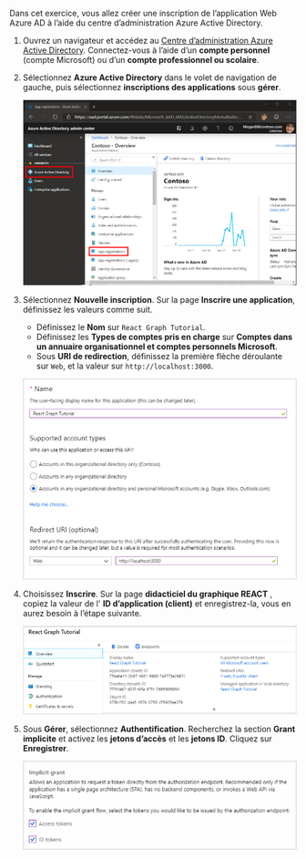 <!-- markdownlint-disable MD002 MD041 -->

Dans cet exercice, vous allez créer une inscription de l’application Web Azure AD à l’aide du centre d’administration Azure Active Directory.

1. Ouvrez un navigateur et accédez au [Centre d’administration Azure Active Directory](https://aad.portal.azure.com). Connectez-vous à l’aide d’un **compte personnel** (compte Microsoft) ou d’un **compte professionnel ou scolaire**.

1. Sélectionnez **Azure Active Directory** dans le volet de navigation de gauche, puis sélectionnez **inscriptions des applications** sous **gérer**.

    ![Capture d’écran des inscriptions d’application ](./images/aad-portal-app-registrations.png)

1. Sélectionnez **Nouvelle inscription**. Sur la page **Inscrire une application**, définissez les valeurs comme suit.

    - Définissez le **Nom** sur `React Graph Tutorial`.
    - Définissez les **Types de comptes pris en charge** sur **Comptes dans un annuaire organisationnel et comptes personnels Microsoft**.
    - Sous **URI de redirection**, définissez la première flèche déroulante sur `Web`, et la valeur sur `http://localhost:3000`.

    ![Capture d’écran de la page inscrire une application](./images/aad-register-an-app.png)

1. Choisissez **Inscrire**. Sur la page **didacticiel du graphique REACT** , copiez la valeur de l' **ID d’application (client)** et enregistrez-la, vous en aurez besoin à l’étape suivante.

    ![Capture d’écran de l’ID d’application de la nouvelle inscription de l’application](./images/aad-application-id.png)

1. Sous **Gérer**, sélectionnez **Authentification**. Recherchez la section **Grant implicite** et activez les **jetons d’accès** et les **jetons ID**. Cliquez sur **Enregistrer**.

    ![Capture d’écran de la section Grant implicite](./images/aad-implicit-grant.png)
